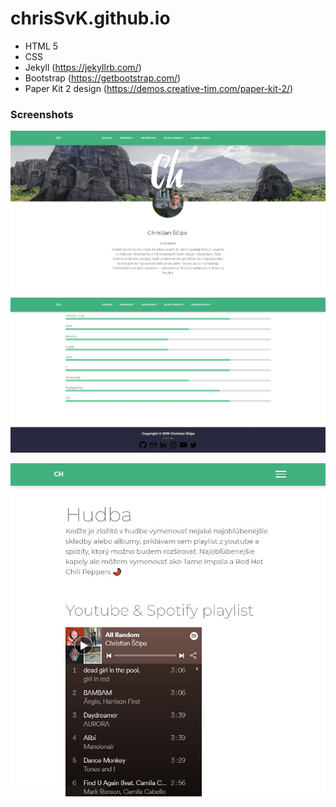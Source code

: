 # chrisSvK.github.io

 * HTML 5
 * CSS
 * Jekyll  (https://jekyllrb.com/)
 * Bootstrap (https://getbootstrap.com/)
 * Paper Kit 2 design (https://demos.creative-tim.com/paper-kit-2/)
 
 ### Screenshots
 
 ![alt text](./documentation/chs01.JPG )
 
 ![alt text](./documentation/chs02.JPG )
 
 ![alt text](./documentation/chs03.JPG )

